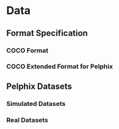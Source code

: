 # Data

## Format Specification

<!-- Describe contents of the dataset. -->

### COCO Format

<!-- Describe how various annotations can be removed/added to support -->
<!-- Describe COCO format in general and link to videos. -->
### COCO Extended Format for Pelphix

<!-- TODO: describe the custom dataset format, as an extension of COCO. Includes support for multiple overlapping types of sequences, tracking IDs, etc. -->

## Pelphix Datasets

### Simulated Datasets

### Real Datasets

<!-- Describe real data layout, both for cadaver and patients -->
